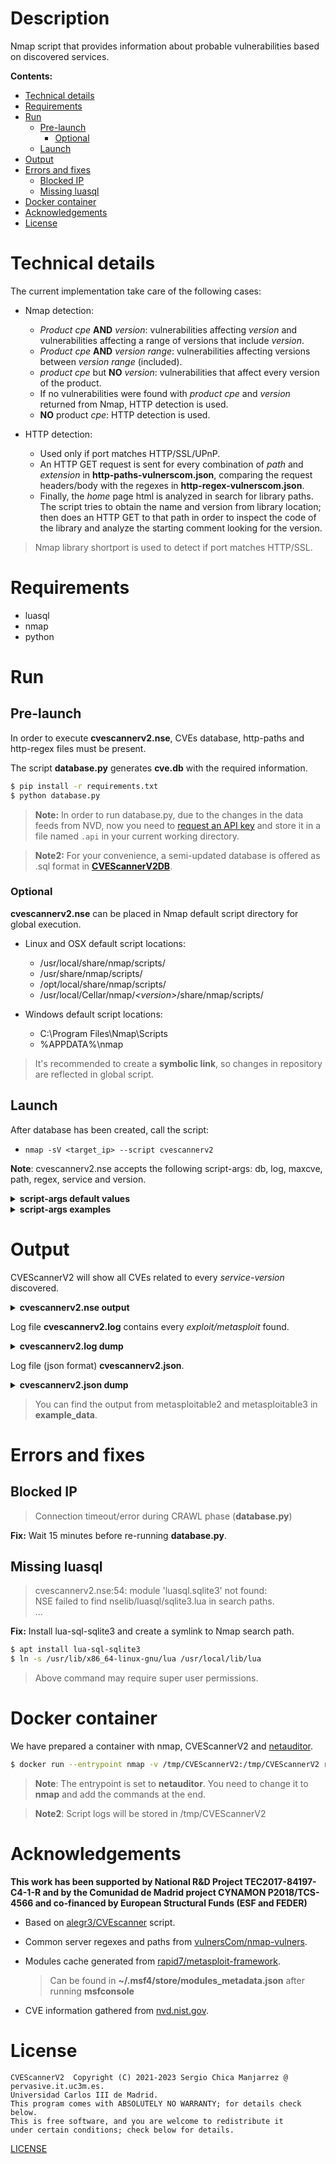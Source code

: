 # Description
Nmap script that provides information about probable vulnerabilities based on discovered services.

**Contents:**
  - [Technical details](#technical-details)
  - [Requirements](#requirements)
  - [Run](#run)
    - [Pre-launch](#pre-launch)
      - [Optional](#optional)
    - [Launch](#launch)
  - [Output](#output)
  - [Errors and fixes](#errors-and-fixes)
    - [Blocked IP](#blocked-ip)
    - [Missing luasql](#missing-luasql)
  - [Docker container](#docker-container)
  - [Acknowledgements](#acknowledgements)
  - [License](#license)


# Technical details
The current implementation take care of the following cases:

- Nmap detection:
  - _Product cpe_ **AND** _version_: vulnerabilities affecting _version_ and
    vulnerabilities affecting a range of versions that include _version_.
  - _Product cpe_ **AND** _version range_: vulnerabilities affecting versions
    between _version range_ (included).
  - _product cpe_ but **NO** _version_: vulnerabilities that affect
    every version of the product.
  - If no vulnerabilities were found with _product cpe_ and _version_
    returned from Nmap, HTTP detection is used.
  - **NO** product _cpe_: HTTP detection is used.

- HTTP detection:
  - Used only if port matches HTTP/SSL/UPnP.
  - An HTTP GET request is sent for every combination of _path_
    and _extension_ in **http-paths-vulnerscom.json**, comparing
    the request headers/body with the regexes in
    **http-regex-vulnerscom.json**.
  - Finally, the _home_ page html is analyzed in search for library paths.
    The script tries to obtain the name and version from library location;
    then does an HTTP GET to that path in order to inspect the code
    of the library and analyze the starting comment looking for the version.

> Nmap library shortport is used to detect if port matches HTTP/SSL.

# Requirements
- luasql
- nmap
- python

# Run
## Pre-launch
In order to execute **cvescannerv2.nse**, CVEs database, http-paths and http-regex files must be present.

The script **database.py** generates **cve.db** with the required information.
```bash
$ pip install -r requirements.txt
$ python database.py
```

> **Note:** In order to run database.py, due to the changes in the data feeds from NVD, now you
> need to [request an API key](https://nvd.nist.gov/developers/request-an-api-key) and store it in a file named `.api` in your current working directory.

> **Note2:** For your convenience, a semi-updated database is offered as .sql format in **[CVEScannerV2DB](https://github.com/scmanjarrez/CVEScannerV2DB)**.

### Optional
**cvescannerv2.nse** can be placed in Nmap default script directory for global execution.

- Linux and OSX default script locations:
  - /usr/local/share/nmap/scripts/
  - /usr/share/nmap/scripts/
  - /opt/local/share/nmap/scripts/
  - /usr/local/Cellar/nmap/<i>&lt;version&gt;</i>/share/nmap/scripts/

- Windows default script locations:
  - C:\Program Files\Nmap\Scripts
  - %APPDATA%\nmap

> It's recommended to create a **symbolic link**, so changes in repository are reflected
> in global script.

## Launch
After database has been created, call the script:

- `nmap -sV <target_ip> --script cvescannerv2`

**Note**: cvescannerv2.nse accepts the following script-args: db, log, maxcve, path, regex, service and version.
<details>
    <summary><b>script-args default values</b></summary>

    db: cve.db
    log: cvescannerv2.log
    maxcve: 10
    path: http-paths-vulnerscom.json
    regex: http-regex-vulnerscom.json
    service: all
    version: all
</details>

<details>
    <summary><b>script-args examples</b></summary>

```bash
$ nmap -sV <target_ip> --script cvescannerv2 --script-args db=cve.db
$ nmap -sV <target_ip> --script cvescannerv2 --script-args log=scan2023.log
$ nmap -sV <target_ip> --script cvescannerv2 --script-args json=scan2023.json
$ nmap -sV <target_ip> --script cvescannerv2 --script-args maxcve=5
$ nmap -sV <target_ip> --script cvescannerv2 --script-args path=http-paths-vulnerscom.json
$ nmap -sV <target_ip> --script cvescannerv2 --script-args regex=http-regex-vulnerscom.json
$ nmap -sV <target_ip> --script cvescannerv2 --script-args service=http_server
$ nmap -sV <target_ip> --script cvescannerv2 --script-args version=2.4.57

$ nmap -sV <target_ip> --script cvescannerv2 --script-args db=cve.db,log=scan2023.log,json=scan2023.json,maxcve=5,path=http-paths-vulnerscom.json,regex=http-regex-vulnerscom.json,service=http_server,version=2.4.57
```

</details>

# Output
CVEScannerV2 will show all CVEs related to every _service-version_ discovered.

<details>
    <summary><b>cvescannerv2.nse output</b></summary>

    PORT      STATE    SERVICE        VERSION
    22/tcp    open  ssh                  OpenSSH 7.1 (protocol 2.0)
    | cvescannerv2:
    |   product: openssh
    |   version: 4.7
    |   vupdate: p1
    |   cves: 38
    |   	CVE ID              	CVSSv2	CVSSv3	ExploitDB 	Metasploit
    |   	CVE-2016-1908       	7.5  	9.8  	No        	No
    |   	CVE-2023-38408      	nil  	9.8  	No        	No
    |   	CVE-2008-3844       	9.3  	-    	No        	No
    |   	CVE-2015-5600       	8.5  	-    	No        	No
    |   	CVE-2015-8325       	7.2  	7.8  	No        	No
    |   	CVE-2020-15778      	6.8  	7.8  	No        	No
    |   	CVE-2016-10012      	7.2  	7.8  	No        	No
    |   	CVE-2016-10708      	5.0  	7.5  	No        	No
    |   	CVE-2016-6515       	7.8  	7.5  	Yes       	No
    |   	CVE-2010-4478       	7.5  	-    	No        	No
    |_
    ...
    ...
    3306/tcp  open  mysql                MySQL 5.5.20-log
    | cvescannerv2:
    |   product: mysql
    |   version: 5.0.51
    |   vupdate: a
    |   cves: 212
    |   	CVE ID              	CVSSv2	CVSSv3	ExploitDB 	Metasploit
    |   	CVE-2009-2446       	8.5  	-    	No        	No
    |   	CVE-2017-15945      	7.2  	7.8  	No        	No
    |   	CVE-2016-3440       	4.0  	7.7  	No        	No
    |   	CVE-2009-4484       	7.5  	-    	No        	Yes
    |   	CVE-2008-0226       	7.5  	-    	No        	Yes
    |   	CVE-2020-1967       	5.0  	7.5  	No        	No
    |   	CVE-2009-2942       	7.5  	-    	No        	No
    |   	CVE-2023-21980      	nil  	7.1  	No        	No
    |   	CVE-2013-2395       	6.8  	-    	No        	No
    |   	CVE-2009-5026       	6.8  	-    	No        	No
    |_
    ...
    ...
</details>

Log file **cvescannerv2.log** contains every _exploit/metasploit_ found.

<details>
    <summary><b>cvescannerv2.log dump</b></summary>

    ## 2023-08-26T14:38:30+00:00

    [*] host: 192.168.69.129
    [*] port: 22
    [+] protocol: tcp
    [+] service: ssh
    [+] cpe: cpe:/a:openbsd:openssh:4.7p1
    [+] product: openssh
    [+] version: 4.7
    [+] vupdate: p1
    [+] cves: 38
    [-] 	id: CVE-2016-1908     	cvss_v2: 7.5  	cvss_v3: 9.8
    [-] 	id: CVE-2023-38408    	cvss_v2: nil  	cvss_v3: 9.8
    [-] 	id: CVE-2008-3844     	cvss_v2: 9.3  	cvss_v3: -
    [-] 	id: CVE-2015-5600     	cvss_v2: 8.5  	cvss_v3: -
    [-] 	id: CVE-2015-8325     	cvss_v2: 7.2  	cvss_v3: 7.8
    [-] 	id: CVE-2020-15778    	cvss_v2: 6.8  	cvss_v3: 7.8
    [-] 	id: CVE-2016-10012    	cvss_v2: 7.2  	cvss_v3: 7.8
    [-] 	id: CVE-2016-10708    	cvss_v2: 5.0  	cvss_v3: 7.5
    [-] 	id: CVE-2016-6515     	cvss_v2: 7.8  	cvss_v3: 7.5
    [!] 		ExploitDB:
    [#] 			name: nil
    [#] 			id: 40888
    [#] 			url: https://www.exploit-db.com/exploits/40888
    [-] 	id: CVE-2010-4478     	cvss_v2: 7.5  	cvss_v3: -
    ...
    ...
    -------------------------------------------------
    [*] host: 192.168.69.129
    [*] port: 3306
    [+] protocol: tcp
    [+] service: mysql
    [+] cpe: cpe:/a:mysql:mysql:5.0.51a-3ubuntu5
    [+] product: mysql
    [+] version: 5.0.51
    [+] vupdate: a
    [+] cves: 212
    [-] 	id: CVE-2009-2446     	cvss_v2: 8.5  	cvss_v3: -
    [-] 	id: CVE-2017-15945    	cvss_v2: 7.2  	cvss_v3: 7.8
    [-] 	id: CVE-2016-3440     	cvss_v2: 4.0  	cvss_v3: 7.7
    [-] 	id: CVE-2009-4484     	cvss_v2: 7.5  	cvss_v3: -
    [!] 		Metasploit:
    [#] 			name: exploit/linux/mysql/mysql_yassl_getname
    [-] 	id: CVE-2008-0226     	cvss_v2: 7.5  	cvss_v3: -
    [!] 		Metasploit:
    [#] 			name: exploit/linux/mysql/mysql_yassl_hello
    [#] 			name: exploit/windows/mysql/mysql_yassl_hello
    [-] 	id: CVE-2020-1967     	cvss_v2: 5.0  	cvss_v3: 7.5
    [-] 	id: CVE-2009-2942     	cvss_v2: 7.5  	cvss_v3: -
    [-] 	id: CVE-2023-21980    	cvss_v2: nil  	cvss_v3: 7.1
    [-] 	id: CVE-2013-2395     	cvss_v2: 6.8  	cvss_v3: -
    [-] 	id: CVE-2009-5026     	cvss_v2: 6.8  	cvss_v3: -
    [-] 	id: CVE-2013-5882     	cvss_v2: 6.8  	cvss_v3: -
    [-] 	id: CVE-2009-4028     	cvss_v2: 6.8  	cvss_v3: -
    ...
    ...
</details>

Log file (json format) **cvescannerv2.json**.

<details>
    <summary><b>cvescannerv2.json dump</b></summary>

  "192.168.69.129": {
    "ports": {
      "22/tcp": {
        "services": [
          {
            "vupdate": "p1",
            "vulnerabilities": {
              "total": 38,
              "info": "scan",
              "cves": {
                "CVE-2014-1692": {
                  "cvssv2": 7.5,
                  "cvssv3": "-"
                },
                "CVE-2015-8325": {
                  "cvssv2": 7.2,
                  "cvssv3": 7.8
                },
                "CVE-2012-0814": {
                  "cvssv2": 3.5,
                  "cvssv3": "-"
                },
                "CVE-2016-6210": {
                  "cvssv3": 5.9,
                  "exploitdb": [
                    {
                      "id": 40113,
                      "url": "https://www.exploit-db.com/exploits/40113"
                    },
                    {
                      "id": 40136,
                      "url": "https://www.exploit-db.com/exploits/40136"
                    }
                  ],
                  "metasploit": [
                    {
                      "name": "auxiliary/scanner/ssh/ssh_enumusers"
                    }
                  ],
                  "cvssv2": 4.3
                },
              }
              ...
              ...
            },
            "cpe": "cpe:/a:openbsd:openssh:4.7p1",
            "name": "ssh",
            "version": "4.7",
            "product": "openssh"
          }
        ]
      },
      ...
      ...
    "timestamp": "2023-08-26T14:38:30+00:00"
  }
}
</details>

> You can find the output from metasploitable2 and metasploitable3 in **example_data**.

# Errors and fixes
## Blocked IP
> Connection timeout/error during CRAWL phase (**database.py**)

**Fix:** Wait 15 minutes before re-running **database.py**.

## Missing luasql
> cvescannerv2.nse:54: module 'luasql.sqlite3' not found:<br>
> NSE failed to find nselib/luasql/sqlite3.lua in search paths.<br>
> ...

**Fix:** Install lua-sql-sqlite3 and create a symlink to Nmap search path.
```bash
$ apt install lua-sql-sqlite3
$ ln -s /usr/lib/x86_64-linux-gnu/lua /usr/local/lib/lua
```
> Above command may require super user permissions.

# Docker container
We have prepared a container with nmap, CVEScannerV2 and [netauditor](https://gitlab.gast.it.uc3m.es/schica/netauditor).
```bash
$ docker run --entrypoint nmap -v /tmp/CVEScannerV2:/tmp/CVEScannerV2 registry.gast.it.uc3m.es/kubernetesdockerimages/netauditor:latest -sV <ip> --script cvescannerv2 --script-args json=/tmp/CVEScannerV2/cvescannerv2.json,log=/tmp/CVEScannerV2/cvescannerv2.log
```
> **Note**: The entrypoint is set to **netauditor**.
> You need to change it to **nmap** and add the commands at the end.

> **Note2**: Script logs will be stored in /tmp/CVEScannerV2

# Acknowledgements
**This work has been supported by National R&D Project TEC2017-84197-C4-1-R and by
the Comunidad de Madrid project CYNAMON P2018/TCS-4566 and co-financed by European
Structural Funds (ESF and FEDER)**

- Based on [alegr3/CVEscanner](https://github.com/alegr3/CVEscanner) script.

- Common server regexes and paths from [vulnersCom/nmap-vulners](https://github.com/vulnersCom/nmap-vulners).

- Modules cache generated from [rapid7/metasploit-framework](https://github.com/rapid7/metasploit-framework).
  > Can be found in **~/.msf4/store/modules_metadata.json** after running **msfconsole**

- CVE information gathered from [nvd.nist.gov](https://nvd.nist.gov).

# License
    CVEScannerV2  Copyright (C) 2021-2023 Sergio Chica Manjarrez @ pervasive.it.uc3m.es.
    Universidad Carlos III de Madrid.
    This program comes with ABSOLUTELY NO WARRANTY; for details check below.
    This is free software, and you are welcome to redistribute it
    under certain conditions; check below for details.

[LICENSE](LICENSE)
